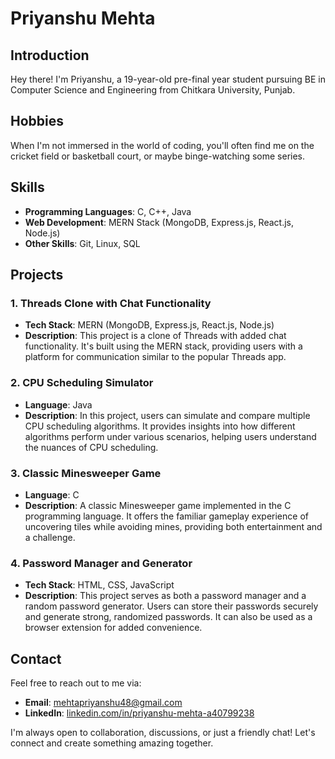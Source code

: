 # Priyanshu Mehta

## Introduction

Hey there! I'm Priyanshu, a 19-year-old pre-final year student pursuing BE in Computer Science and Engineering from Chitkara University, Punjab. 

## Hobbies

When I'm not immersed in the world of coding, you'll often find me on the cricket field or basketball court, or maybe binge-watching some series.

## Skills

- **Programming Languages**: C, C++, Java
- **Web Development**: MERN Stack (MongoDB, Express.js, React.js, Node.js)
- **Other Skills**: Git, Linux, SQL

## Projects

### 1. Threads Clone with Chat Functionality
- **Tech Stack**: MERN (MongoDB, Express.js, React.js, Node.js)
- **Description**: This project is a clone of Threads with added chat functionality. It's built using the MERN stack, providing users with a platform for communication similar to the popular Threads app.

### 2. CPU Scheduling Simulator
- **Language**: Java
- **Description**: In this project, users can simulate and compare multiple CPU scheduling algorithms. It provides insights into how different algorithms perform under various scenarios, helping users understand the nuances of CPU scheduling.

### 3. Classic Minesweeper Game
- **Language**: C
- **Description**: A classic Minesweeper game implemented in the C programming language. It offers the familiar gameplay experience of uncovering tiles while avoiding mines, providing both entertainment and a challenge.

### 4. Password Manager and Generator
- **Tech Stack**: HTML, CSS, JavaScript
- **Description**: This project serves as both a password manager and a random password generator. Users can store their passwords securely and generate strong, randomized passwords. It can also be used as a browser extension for added convenience.

## Contact

Feel free to reach out to me via:

- **Email**: [mehtapriyanshu48@gmail.com](mailto:mehtapriyanshu48@gmail.com)
- **LinkedIn**: [linkedin.com/in/priyanshu-mehta-a40799238](https://www.linkedin.com/in/priyanshu-mehta-a40799238)

I'm always open to collaboration, discussions, or just a friendly chat! Let's connect and create something amazing together.
